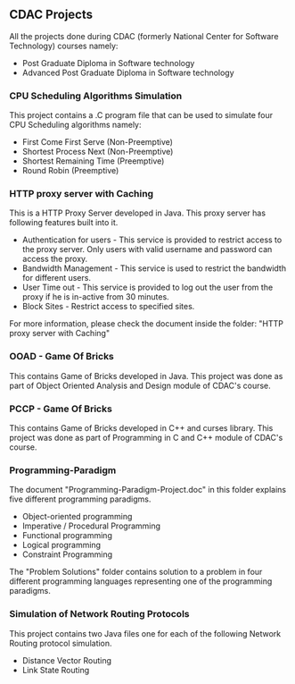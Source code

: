 ## CDAC Projects

All the projects done during CDAC (formerly National Center for Software Technology) courses namely:
* Post Graduate Diploma in Software technology
* Advanced Post Graduate Diploma in Software technology

### CPU Scheduling Algorithms Simulation
This project contains a .C program file that can be used to simulate four CPU Scheduling algorithms namely: 
* First Come First Serve (Non-Preemptive)
* Shortest Process Next (Non-Preemptive)
* Shortest Remaining Time (Preemptive)
* Round Robin (Preemptive)

### HTTP proxy server with Caching
This is a HTTP Proxy Server developed in Java. This proxy server has following features built into it.
* Authentication for users - This service is provided to restrict access to the proxy server. Only users with valid username and password can access the proxy.
* Bandwidth Management - This service is used to restrict the bandwidth for different users.
* User Time out - This service is provided to log out the user from the proxy if he is in-active from 30 minutes.
* Block Sites - Restrict access to specified sites.

For more information, please check the document inside the folder: "HTTP proxy server with Caching"

### OOAD - Game Of Bricks
This contains Game of Bricks developed in Java. This project was done as part of Object Oriented Analysis and Design module of CDAC's course.

### PCCP - Game Of Bricks
This contains Game of Bricks developed in C++ and curses library. This project was done as part of Programming in C and C++ module of CDAC's course.

### Programming-Paradigm
The document "Programming-Paradigm-Project.doc" in this folder explains five different programming paradigms.
* Object-oriented programming
* Imperative / Procedural Programming
* Functional programming
* Logical programming 
* Constraint Programming

The "Problem Solutions" folder contains solution to a problem in four different programming languages representing one of the programming paradigms.

### Simulation of Network Routing Protocols
This project contains two Java files one for each of the following Network Routing protocol simulation.
* Distance Vector Routing
* Link State Routing
